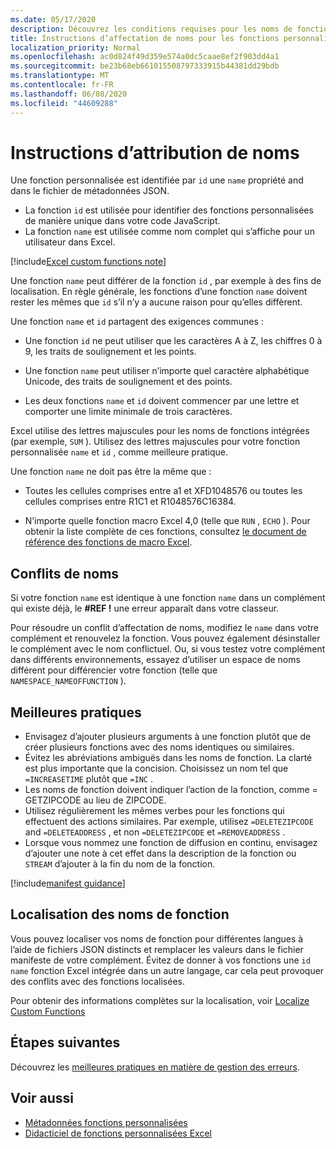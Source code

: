 ```yaml
---
ms.date: 05/17/2020
description: Découvrez les conditions requises pour les noms de fonctions personnalisées Excel et éviter les pièges de dénomination courants.
title: Instructions d’affectation de noms pour les fonctions personnalisées dans Excel
localization_priority: Normal
ms.openlocfilehash: ac0d824f49d359e574a0dc5caae8ef2f903dd4a1
ms.sourcegitcommit: be23b68eb661015508797333915b44381dd29bdb
ms.translationtype: MT
ms.contentlocale: fr-FR
ms.lasthandoff: 06/08/2020
ms.locfileid: "44609288"
---
```

# <a name="naming-guidelines"></a>Instructions d’attribution de noms

Une fonction personnalisée est identifiée par `id` une `name` propriété and dans le fichier de métadonnées JSON.

- La fonction `id` est utilisée pour identifier des fonctions personnalisées de manière unique dans votre code JavaScript.
- La fonction `name` est utilisée comme nom complet qui s’affiche pour un utilisateur dans Excel.

[!include[Excel custom functions note](../includes/excel-custom-functions-note.md)]

Une fonction `name` peut différer de la fonction `id` , par exemple à des fins de localisation. En règle générale, les fonctions d’une fonction `name` doivent rester les mêmes que `id` s’il n’y a aucune raison pour qu’elles diffèrent.

Une fonction `name` et `id` partagent des exigences communes :

- Une fonction `id` ne peut utiliser que les caractères A à Z, les chiffres 0 à 9, les traits de soulignement et les points.

- Une fonction `name` peut utiliser n’importe quel caractère alphabétique Unicode, des traits de soulignement et des points.

- Les deux fonctions `name` et `id` doivent commencer par une lettre et comporter une limite minimale de trois caractères.

Excel utilise des lettres majuscules pour les noms de fonctions intégrées (par exemple, `SUM` ). Utilisez des lettres majuscules pour votre fonction personnalisée `name` et `id` , comme meilleure pratique.

Une fonction `name` ne doit pas être la même que :

- Toutes les cellules comprises entre a1 et XFD1048576 ou toutes les cellules comprises entre R1C1 et R1048576C16384.

- N’importe quelle fonction macro Excel 4,0 (telle que `RUN` , `ECHO` ).  Pour obtenir la liste complète de ces fonctions, consultez [le document de référence des fonctions de macro Excel](https://d13ot9o61jdzpp.cloudfront.net/files/Excel%204.0%20Macro%20Functions%20Reference.pdf).

## <a name="naming-conflicts"></a>Conflits de noms

Si votre fonction `name` est identique à une fonction `name` dans un complément qui existe déjà, le **#REF !** une erreur apparaît dans votre classeur.

Pour résoudre un conflit d’affectation de noms, modifiez le `name` dans votre complément et renouvelez la fonction. Vous pouvez également désinstaller le complément avec le nom conflictuel. Ou, si vous testez votre complément dans différents environnements, essayez d’utiliser un espace de noms différent pour différencier votre fonction (telle que `NAMESPACE_NAMEOFFUNCTION` ).

## <a name="best-practices"></a>Meilleures pratiques

- Envisagez d’ajouter plusieurs arguments à une fonction plutôt que de créer plusieurs fonctions avec des noms identiques ou similaires.
- Évitez les abréviations ambiguës dans les noms de fonction. La clarté est plus importante que la concision. Choisissez un nom tel que `=INCREASETIME` plutôt que `=INC` .
- Les noms de fonction doivent indiquer l’action de la fonction, comme = GETZIPCODE au lieu de ZIPCODE.
- Utilisez régulièrement les mêmes verbes pour les fonctions qui effectuent des actions similaires. Par exemple, utilisez `=DELETEZIPCODE` and `=DELETEADDRESS` , et non `=DELETEZIPCODE` et `=REMOVEADDRESS` .
- Lorsque vous nommez une fonction de diffusion en continu, envisagez d’ajouter une note à cet effet dans la description de la fonction ou `STREAM` d’ajouter à la fin du nom de la fonction.

[!include[manifest guidance](../includes/manifest-guidance.md)]

## <a name="localizing-function-names"></a>Localisation des noms de fonction

Vous pouvez localiser vos noms de fonction pour différentes langues à l’aide de fichiers JSON distincts et remplacer les valeurs dans le fichier manifeste de votre complément. Évitez de donner à vos fonctions une `id` `name` fonction Excel intégrée dans un autre langage, car cela peut provoquer des conflits avec des fonctions localisées.

Pour obtenir des informations complètes sur la localisation, voir [Localize Custom Functions](custom-functions-localize.md)

## <a name="next-steps"></a>Étapes suivantes
Découvrez les [meilleures pratiques en matière de gestion des erreurs](custom-functions-errors.md).

## <a name="see-also"></a>Voir aussi

* [Métadonnées fonctions personnalisées](custom-functions-json.md)
* [Didacticiel de fonctions personnalisées Excel](../tutorials/excel-tutorial-create-custom-functions.md)
